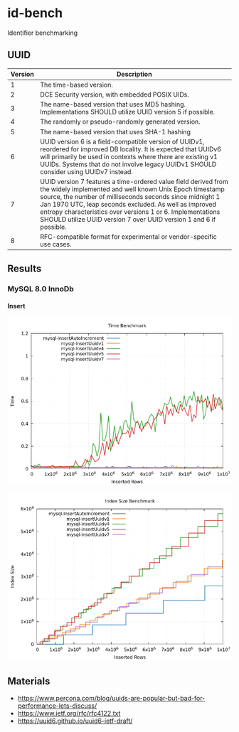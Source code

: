 # id-bench

Identifier benchmarking

## UUID

| Version | Description                                                                                                                                                                                                                                                                                                                                                                        |
|---------|------------------------------------------------------------------------------------------------------------------------------------------------------------------------------------------------------------------------------------------------------------------------------------------------------------------------------------------------------------------------------------|
| 1       | The time-based version.                                                                                                                                                                                                                                                                                                                                                            |
| 2       | DCE Security version, with embedded POSIX UIDs.                                                                                                                                                                                                                                                                                                                                    |
| 3       | The name-based version that uses MD5 hashing. Implementations SHOULD utilize UUID version 5 if possible.                                                                                                                                                                                                                                                                           |
| 4       | The randomly or pseudo-randomly generated version.                                                                                                                                                                                                                                                                                                                                 |
| 5       | The name-based version that uses SHA-1 hashing                                                                                                                                                                                                                                                                                                                                     |
| 6       | UUID version 6 is a field-compatible version of UUIDv1, reordered for improved DB locality. It is expected that UUIDv6 will primarily be used in contexts where there are existing v1 UUIDs. Systems that do not involve legacy UUIDv1 SHOULD consider using UUIDv7 instead.                                                                                                       |
| 7       | UUID version 7 features a time-ordered value field derived from the widely implemented and well known Unix Epoch timestamp source, the number of milliseconds seconds since midnight 1 Jan 1970 UTC, leap seconds excluded. As well as improved entropy characteristics over versions 1 or 6. Implementations SHOULD utilize UUID version 7 over UUID version 1 and 6 if possible. |
| 8       | RFC-compatible format for experimental or vendor-specific use cases.                                                                                                                                                                                                                                                                                                               |

## Results

### MySQL 8.0 InnoDb

#### Insert

![Insert time](results/mysql-insert-time.png)

![Insert time](results/mysql-insert-indexsize.png)

## Materials

* https://www.percona.com/blog/uuids-are-popular-but-bad-for-performance-lets-discuss/
* https://www.ietf.org/rfc/rfc4122.txt
* https://uuid6.github.io/uuid6-ietf-draft/
